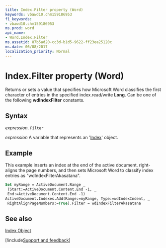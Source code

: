 ```yaml
---
title: Index.Filter property (Word)
keywords: vbawd10.chm159186953
f1_keywords:
- vbawd10.chm159186953
ms.prod: word
api_name:
- Word.Index.Filter
ms.assetid: 87b5ad20-cc3d-b1d5-9622-ff23ea25120c
ms.date: 06/08/2017
localization_priority: Normal
---
```



# Index.Filter property (Word)

Returns or sets a value that specifies how Microsoft Word classifies the first character of entries in the specified index.read/write  **Long**. Can be one of the following **wdIndexFilter** constants.


## Syntax

_expression_. `Filter`

_expression_ A variable that represents an '[Index](Word.Index.md)' object.


## Example

This example inserts an index at the end of the active document. right-aligns the page numbers, and then sets Microsoft Word to classify index entries as "wdIndexFilterAkasatana".


```vb
Set myRange = ActiveDocument.Range _ 
 (Start:=ActiveDocument.Content.End -1, _ 
 End:=ActiveDocument.Content.End -1) 
ActiveDocument.Indexes.Add(Range:=myRange, Type:=wdIndexIndent, _ 
 RightAlignPageNumbers:=True).Filter = wdIndexFilterAkasatana
```


## See also


[Index Object](Word.Index.md)

[!include[Support and feedback](~/includes/feedback-boilerplate.md)]
